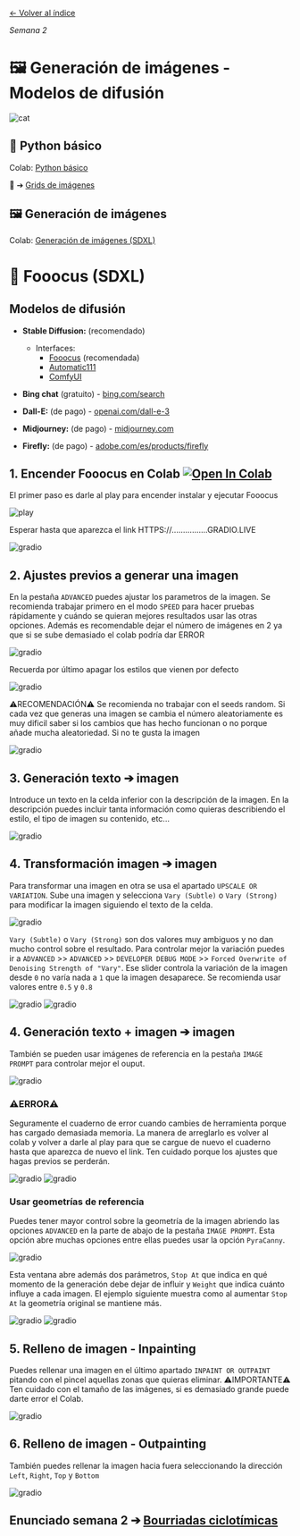 [← Volver al índice](/semanas/README.md)

*Semana 2*

# 🖼️ Generación de imágenes - Modelos de difusión

![cat](https://github.com/eeenajenaciones/backend/assets/157328061/e8c0fd73-b0d6-455c-9fcc-9a316318bfdd)

## 🐍 Python básico

Colab: [Python básico](https://colab.research.google.com/drive/1fpSmaQexwrUBF1QYspa8qoFiOL84Mx-o?usp=sharing)

🎁 ➔ [Grids de imágenes](https://colab.research.google.com/drive/1PXcGqst1YSY-Hjz9lYFugJEJQpKFW5YJ?usp=sharing)

## 🖼️ Generación de imágenes 

Colab: [Generación de imágenes (SDXL)](https://colab.research.google.com/drive/1viT3anI3z6lv_y2FoMmmA6W1ECEaiR_W?usp=sharing)

# 🎯 Fooocus (SDXL)

## Modelos de difusión
- **Stable Diffusion:** (recomendado)
  - Interfaces:
    - [Fooocus](https://colab.research.google.com/drive/1-QIIehfHQB5-hUafLlAMGcpP6BQ2jOJV?usp=sharing) (recomendada)
    - [Automatic111](https://github.com/AUTOMATIC1111/stable-diffusion-webui)
    - [ComfyUI](https://github.com/comfyanonymous/ComfyUI)

- **Bing chat** (gratuito) - [bing.com/search](https://www.bing.com/search?q=Bing+AI&showconv=1)
- **Dall-E:** (de pago) - [openai.com/dall-e-3](https://openai.com/dall-e-3)
- **Midjourney:** (de pago) - [midjourney.com](https://www.midjourney.com/home)
- **Firefly:** (de pago) - [adobe.com/es/products/firefly](https://www.adobe.com/es/products/firefly.html)

## 1. Encender Fooocus en Colab [![Open In Colab](https://colab.research.google.com/assets/colab-badge.svg)](https://colab.research.google.com/drive/1-QIIehfHQB5-hUafLlAMGcpP6BQ2jOJV?usp=sharing)

El primer paso es darle al play para encender instalar y ejecutar Fooocus

![play](/archivos/inicio.png)

Esperar hasta que aparezca el link HTTPS://................GRADIO.LIVE

![gradio](/archivos/gradio.png)

## 2. Ajustes previos a generar una imagen

En la pestaña `ADVANCED` puedes ajustar los parametros de la imagen. Se recomienda trabajar primero en el modo `SPEED` para hacer pruebas rápidamente y cuándo se quieran mejores resultados usar las otras opciones. Además es recomendable dejar el número de imágenes en 2 ya que si se sube demasiado el colab podría dar ERROR

![gradio](/archivos/ajustes.png)

Recuerda por último apagar los estilos que vienen por defecto

![gradio](/archivos/apagar_estilos.png)

⚠️RECOMENDACIÓN⚠️ Se recomienda no trabajar con el seeds random. Si cada vez que generas una imagen se cambia el número aleatoriamente es muy dificil saber si los cambios que has hecho funcionan o no porque añade mucha aleatoriedad. Si no te gusta la imagen

![gradio](/archivos/random.png)

## 3. Generación texto ➔ imagen

Introduce un texto en la celda inferior con la descripción de la imagen. En la descripción puedes incluir tanta información como quieras describiendo el estilo, el tipo de imagen su contenido, etc...

![gradio](/archivos/text2image.png)

## 4. Transformación imagen ➔ imagen

Para transformar una imagen en otra se usa el apartado `UPSCALE OR VARIATION`. Sube una imagen y selecciona `Vary (Subtle)` o `Vary (Strong)` para modificar la imagen siguiendo el texto de la celda.

![gradio](/archivos/image2image.png)

`Vary (Subtle)` o `Vary (Strong)` son dos valores muy ambiguos y no dan mucho control sobre el resultado. Para controlar mejor la variación puedes ir a `ADVANCED` >> `ADVANCED` >> `DEVELOPER DEBUG MODE` >> `Forced Overwrite of Denoising Strength of "Vary"`. Ese slider controla la variación de la imagen desde `0` no varía nada a `1` que la imagen desaparece. Se recomienda usar valores entre `0.5` y `0.8`

![gradio](/archivos/advanced_settings.png)
![gradio](/archivos/advanced_settings2.png)

## 4. Generación texto + imagen ➔ imagen

También se pueden usar imágenes de referencia en la pestaña `IMAGE PROMPT` para controlar mejor el ouput. 

![gradio](/archivos/image_prompt.png)

### ⚠️ERROR⚠️

Seguramente el cuaderno de error cuando cambies de herramienta porque has cargado demasiada memoria. La manera de arreglarlo es volver al colab y volver a darle al play para que se cargue de nuevo el cuaderno hasta que aparezca de nuevo el link. Ten cuidado porque los ajustes que hagas previos se perderán.

![gradio](/archivos/error.png)
![gradio](/archivos/error2.png)

### Usar geometrías de referencia

Puedes tener mayor control sobre la geometría de la imagen abriendo las opciones `ADVANCED` en la parte de abajo de la pestaña `IMAGE PROMPT`. Esta opción abre muchas opciones entre ellas puedes usar la opción `PyraCanny`.

![gradio](/archivos/image_prompt2.png)

Esta ventana abre además dos parámetros, `Stop At` que indica en qué momento de la generación debe dejar de influir y `Weight` que indica cuánto influye a cada imagen. El ejemplo siguiente muestra como al aumentar `Stop At` la geometría original se mantiene más.

![gradio](/archivos/piracanny.png)
![gradio](/archivos/piracanny2.png)

## 5. Relleno de imagen - Inpainting

Puedes rellenar una imagen en el último apartado `INPAINT OR OUTPAINT` pitando con el pincel aquellas zonas que quieras eliminar. ⚠️IMPORTANTE⚠️ Ten cuidado con el tamaño de las imágenes, si es demasiado grande puede darte error el Colab.

![gradio](/archivos/inpainting.png)

## 6. Relleno de imagen - Outpainting

También puedes rellenar la imagen hacia fuera seleccionando la dirección `Left`, `Right`, `Top` y `Bottom`

![gradio](/archivos/outpainting.png)

## **Enunciado semana 2** ➔ [Bourriadas ciclotímicas](/semanas/enunciados/bourriadas_ciclotimicas.md)
